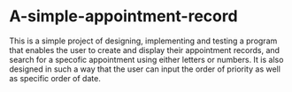 # A-simple-appointment-record

This is a simple project of designing, implementing and testing a program that enables the user to create and display their appointment records, and search for a specofic appointment using either letters or numbers. It is also designed in such a way that the user can input the order of priority as well as specific order of date.

